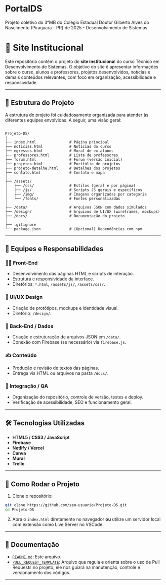 # **PortalDS**
Projeto coletivo do 3°MB do Colégio Estadual Doutor Gilberto Alves do Nascimento (Piraquara - PR) de 2025 - Desenvolvimento de Sistemas.

# 🏫 Site Institucional

Este repositório contém o projeto do **site institucional** do curso Técnico em Desenvolvimento de Sistemas. O objetivo do site é apresentar informações sobre o curso, alunos e professores, projetos desenvolvidos, notícias e demais conteúdos relevantes, com foco em organização, acessibilidade e responsividade.

---

## 📂 Estrutura do Projeto

A estrutura do projeto foi cuidadosamente organizada para atender às diferentes equipes envolvidas. A seguir, uma visão geral:

```

Projeto-DS/
│
├── index.html               # Página principal
├── noticias.html            # Notícias do curso
├── egressos.html            # Mural de ex-alunos
├── professores.html         # Lista de professores
├── forum.html               # Fórum (versão inicial)
├── projetos.html            # Portfólio de projetos
├── projeto-detalhe.html     # Detalhes dos projetos
├── contato.html             # Contato e mapa
│
├── /assets/
│   ├── /css/                # Estilos (geral e por página)
│   ├── /js/                 # Scripts JS gerais e específicos
│   ├── /img/                # Imagens organizadas por categoria
│   └── /fonts/              # Fontes personalizadas
│
├── /data/                   # Arquivos JSON com dados simulados
├── /design/                 # Arquivos de UI/UX (wireframes, mockups)
├── /docs/                   # Documentação do projeto
│
├── .gitignore
└── package.json             # (Opcional) Dependências com npm

````

---

## 🧠 Equipes e Responsabilidades

### 👨‍💻 Front-End
- Desenvolvimento das páginas HTML e scripts de interação.
- Estrutura e responsividade da interface.
- Diretórios: `*.html`, `/assets/js/`, `/assets/css/`.

### 🎨 UI/UX Design
- Criação de protótipos, mockups e identidade visual.
- Diretório: `/design/`.

### 🔧 Back-End / Dados
- Criação e estruturação de arquivos JSON em `/data/`.
- Conexão com Firebase (se necessário) via `firebase.js`.

### ✍️ Conteúdo
- Produção e revisão de textos das páginas.
- Entrega via HTML ou arquivos na pasta `/docs/`.

### 🧪 Integração / QA
- Organização do repositório, controle de versão, testes e deploy.
- Verificação de acessibilidade, SEO e funcionamento geral.

---

## 🛠 Tecnologias Utilizadas

- **HTML5 / CSS3 / JavaScript**
- **Firebase**
- **Netlify / Vercel**
- **Canva**
- **Mural**
- **Trello**

---

## 🚀 Como Rodar o Projeto

1. Clone o repositório:

```bash
git clone https://github.com/seu-usuario/Projeto-DS.git
cd Projeto-DS
````

2. Abra o `index.html` diretamente no navegador **ou** utilize um servidor local com extensão como Live Server no VSCode.

---

## 📄 Documentação

* [`README.md`](README.md): Este arquivo.
* [`PULL_REQUEST_TEMPLATE`](PULL_REQUEST_TEMPLATE.md): Arquivo que regula e orienta sobre o uso de Pull Requests no projeto, ele nos guiará na manutenção, controle e versionamento dos códigos.

---
